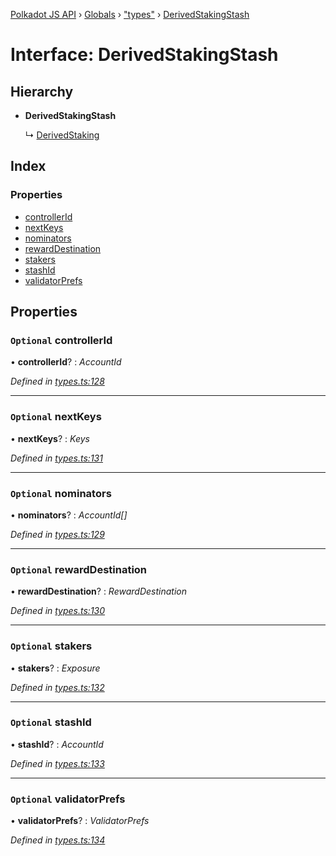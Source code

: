 [Polkadot JS API](../README.md) › [Globals](../globals.md) › ["types"](../modules/_types_.md) › [DerivedStakingStash](_types_.derivedstakingstash.md)

# Interface: DerivedStakingStash

## Hierarchy

* **DerivedStakingStash**

  ↳ [DerivedStaking](_types_.derivedstaking.md)

## Index

### Properties

* [controllerId](_types_.derivedstakingstash.md#optional-controllerid)
* [nextKeys](_types_.derivedstakingstash.md#optional-nextkeys)
* [nominators](_types_.derivedstakingstash.md#optional-nominators)
* [rewardDestination](_types_.derivedstakingstash.md#optional-rewarddestination)
* [stakers](_types_.derivedstakingstash.md#optional-stakers)
* [stashId](_types_.derivedstakingstash.md#optional-stashid)
* [validatorPrefs](_types_.derivedstakingstash.md#optional-validatorprefs)

## Properties

### `Optional` controllerId

• **controllerId**? : *AccountId*

*Defined in [types.ts:128](https://github.com/polkadot-js/api/blob/b2daf7482f/packages/api-derive/src/types.ts#L128)*

___

### `Optional` nextKeys

• **nextKeys**? : *Keys*

*Defined in [types.ts:131](https://github.com/polkadot-js/api/blob/b2daf7482f/packages/api-derive/src/types.ts#L131)*

___

### `Optional` nominators

• **nominators**? : *AccountId[]*

*Defined in [types.ts:129](https://github.com/polkadot-js/api/blob/b2daf7482f/packages/api-derive/src/types.ts#L129)*

___

### `Optional` rewardDestination

• **rewardDestination**? : *RewardDestination*

*Defined in [types.ts:130](https://github.com/polkadot-js/api/blob/b2daf7482f/packages/api-derive/src/types.ts#L130)*

___

### `Optional` stakers

• **stakers**? : *Exposure*

*Defined in [types.ts:132](https://github.com/polkadot-js/api/blob/b2daf7482f/packages/api-derive/src/types.ts#L132)*

___

### `Optional` stashId

• **stashId**? : *AccountId*

*Defined in [types.ts:133](https://github.com/polkadot-js/api/blob/b2daf7482f/packages/api-derive/src/types.ts#L133)*

___

### `Optional` validatorPrefs

• **validatorPrefs**? : *ValidatorPrefs*

*Defined in [types.ts:134](https://github.com/polkadot-js/api/blob/b2daf7482f/packages/api-derive/src/types.ts#L134)*
